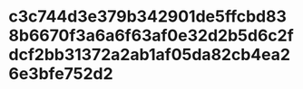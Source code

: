 # c3c744d3e379b342901de5ffcbd838b6670f3a6a6f63af0e32d2b5d6c2fdcf2bb31372a2ab1af05da82cb4ea26e3bfe752d2